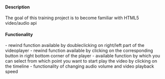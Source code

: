<h4>Description</h4>
The goal of this training project is to become familiar with HTML5 video/audio api

<h4>Functionality</h4>
- rewind function available by doubleclicking on right/left part of the videoplayer
- rewind function available by clicking on the corresponding button in right bottom corner of the player
- available function by which you can select from which point you want to start play the video by clicking on the timeline
- functionality of changing audio volume and video playback speed



